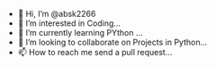 - 👋 Hi, I’m @absk2266
- 👀 I’m interested in Coding...
- 🌱 I’m currently learning PYthon ...
- 💞️ I’m looking to collaborate on Projects in Python...
- 📫 How to reach me send a pull request...

<!---
absk2266/absk2266 is a ✨ special ✨ repository because its `README.md` (this file) appears on your GitHub profile.
You can click the Preview link to take a look at your changes.
--->
